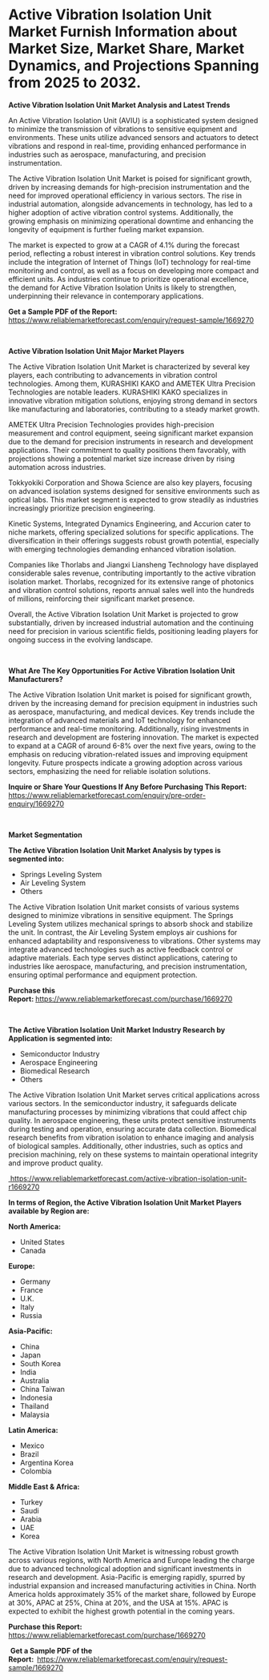 <p><h1>Active Vibration Isolation Unit Market Furnish Information about Market Size, Market Share, Market Dynamics, and Projections Spanning from 2025 to 2032.</h1></p><p><strong>Active Vibration Isolation Unit Market Analysis and Latest Trends</strong></p>
<p><p>An Active Vibration Isolation Unit (AVIU) is a sophisticated system designed to minimize the transmission of vibrations to sensitive equipment and environments. These units utilize advanced sensors and actuators to detect vibrations and respond in real-time, providing enhanced performance in industries such as aerospace, manufacturing, and precision instrumentation.</p><p>The Active Vibration Isolation Unit Market is poised for significant growth, driven by increasing demands for high-precision instrumentation and the need for improved operational efficiency in various sectors. The rise in industrial automation, alongside advancements in technology, has led to a higher adoption of active vibration control systems. Additionally, the growing emphasis on minimizing operational downtime and enhancing the longevity of equipment is further fueling market expansion.</p><p>The market is expected to grow at a CAGR of 4.1% during the forecast period, reflecting a robust interest in vibration control solutions. Key trends include the integration of Internet of Things (IoT) technology for real-time monitoring and control, as well as a focus on developing more compact and efficient units. As industries continue to prioritize operational excellence, the demand for Active Vibration Isolation Units is likely to strengthen, underpinning their relevance in contemporary applications.</p></p>
<p><strong>Get a Sample PDF of the Report:&nbsp;</strong> <a href="https://www.reliablemarketforecast.com/enquiry/request-sample/1669270?utm_campaign=2803&utm_medium=2&utm_source=Github&utm_content=ia&utm_term=12042025&utm_id=active-vibration-isolation-unit">https://www.reliablemarketforecast.com/enquiry/request-sample/1669270</a></p>
<p>&nbsp;</p>
<p><strong>Active Vibration Isolation Unit Major Market Players</strong></p>
<p><p>The Active Vibration Isolation Unit Market is characterized by several key players, each contributing to advancements in vibration control technologies. Among them, KURASHIKI KAKO and AMETEK Ultra Precision Technologies are notable leaders. KURASHIKI KAKO specializes in innovative vibration mitigation solutions, enjoying strong demand in sectors like manufacturing and laboratories, contributing to a steady market growth.</p><p>AMETEK Ultra Precision Technologies provides high-precision measurement and control equipment, seeing significant market expansion due to the demand for precision instruments in research and development applications. Their commitment to quality positions them favorably, with projections showing a potential market size increase driven by rising automation across industries.</p><p>Tokkyokiki Corporation and Showa Science are also key players, focusing on advanced isolation systems designed for sensitive environments such as optical labs. This market segment is expected to grow steadily as industries increasingly prioritize precision engineering.</p><p>Kinetic Systems, Integrated Dynamics Engineering, and Accurion cater to niche markets, offering specialized solutions for specific applications. The diversification in their offerings suggests robust growth potential, especially with emerging technologies demanding enhanced vibration isolation.</p><p>Companies like Thorlabs and Jiangxi Liansheng Technology have displayed considerable sales revenue, contributing importantly to the active vibration isolation market. Thorlabs, recognized for its extensive range of photonics and vibration control solutions, reports annual sales well into the hundreds of millions, reinforcing their significant market presence.</p><p>Overall, the Active Vibration Isolation Unit Market is projected to grow substantially, driven by increased industrial automation and the continuing need for precision in various scientific fields, positioning leading players for ongoing success in the evolving landscape.</p></p>
<p>&nbsp;</p>
<p><strong>What Are The Key Opportunities For Active Vibration Isolation Unit Manufacturers?</strong></p>
<p><p>The Active Vibration Isolation Unit market is poised for significant growth, driven by the increasing demand for precision equipment in industries such as aerospace, manufacturing, and medical devices. Key trends include the integration of advanced materials and IoT technology for enhanced performance and real-time monitoring. Additionally, rising investments in research and development are fostering innovation. The market is expected to expand at a CAGR of around 6-8% over the next five years, owing to the emphasis on reducing vibration-related issues and improving equipment longevity. Future prospects indicate a growing adoption across various sectors, emphasizing the need for reliable isolation solutions.</p></p>
<p><strong>Inquire or Share Your Questions If Any Before Purchasing This Report:</strong> <a href="https://www.reliablemarketforecast.com/enquiry/pre-order-enquiry/1669270?utm_campaign=2803&utm_medium=2&utm_source=Github&utm_content=ia&utm_term=12042025&utm_id=active-vibration-isolation-unit">https://www.reliablemarketforecast.com/enquiry/pre-order-enquiry/1669270</a></p>
<p>&nbsp;</p>
<p><strong>Market Segmentation</strong></p>
<p><strong>The Active Vibration Isolation Unit Market Analysis by types is segmented into:</strong></p>
<p><ul><li>Springs Leveling System</li><li>Air Leveling System</li><li>Others</li></ul></p>
<p><p>The Active Vibration Isolation Unit market consists of various systems designed to minimize vibrations in sensitive equipment. The Springs Leveling System utilizes mechanical springs to absorb shock and stabilize the unit. In contrast, the Air Leveling System employs air cushions for enhanced adaptability and responsiveness to vibrations. Other systems may integrate advanced technologies such as active feedback control or adaptive materials. Each type serves distinct applications, catering to industries like aerospace, manufacturing, and precision instrumentation, ensuring optimal performance and equipment protection.</p></p>
<p><strong>Purchase this Report:&nbsp;</strong><a href="https://www.reliablemarketforecast.com/purchase/1669270?utm_campaign=2803&utm_medium=2&utm_source=Github&utm_content=ia&utm_term=12042025&utm_id=active-vibration-isolation-unit">https://www.reliablemarketforecast.com/purchase/1669270</a></p>
<p>&nbsp;</p>
<p><strong>The Active Vibration Isolation Unit Market Industry Research by Application is segmented into:</strong></p>
<p><ul><li>Semiconductor Industry</li><li>Aerospace Engineering</li><li>Biomedical Research</li><li>Others</li></ul></p>
<p><p>The Active Vibration Isolation Unit Market serves critical applications across various sectors. In the semiconductor industry, it safeguards delicate manufacturing processes by minimizing vibrations that could affect chip quality. In aerospace engineering, these units protect sensitive instruments during testing and operation, ensuring accurate data collection. Biomedical research benefits from vibration isolation to enhance imaging and analysis of biological samples. Additionally, other industries, such as optics and precision machining, rely on these systems to maintain operational integrity and improve product quality.</p></p>
<p><a href="https://www.reliablemarketforecast.com/active-vibration-isolation-unit-r1669270?utm_campaign=2803&utm_medium=2&utm_source=Github&utm_content=ia&utm_term=12042025&utm_id=active-vibration-isolation-unit">&nbsp;https://www.reliablemarketforecast.com/active-vibration-isolation-unit-r1669270</a></p>
<p><strong>In terms of Region, the Active Vibration Isolation Unit Market Players available by Region are:</strong></p>
<p>
    <p> <strong> North America: </strong>
        <ul>
            <li>United States</li>
            <li>Canada</li>
        </ul>
        </p> 
    <p> <strong> Europe: </strong>
        <ul>
            <li>Germany</li>
            <li>France</li>
            <li>U.K.</li>
            <li>Italy</li>
            <li>Russia</li>
        </ul>
        </p> 
    <p> <strong> Asia-Pacific: </strong>
        <ul>
            <li>China</li>
            <li>Japan</li>
            <li>South Korea</li>
            <li>India</li>
            <li>Australia</li>
            <li>China Taiwan</li>
            <li>Indonesia</li>
            <li>Thailand</li>
            <li>Malaysia</li>
        </ul>
        </p> 
    <p> <strong> Latin America: </strong>
        <ul>
            <li>Mexico</li>
            <li>Brazil</li>
            <li>Argentina Korea</li>
            <li>Colombia</li>
        </ul>
        </p> 
    <p> <strong> Middle East & Africa: </strong>
        <ul>
            <li>Turkey</li>
            <li>Saudi</li>
            <li>Arabia</li>
            <li>UAE</li>
            <li>Korea</li>
        </ul>
    </p>
    </p>
<p><p>The Active Vibration Isolation Unit Market is witnessing robust growth across various regions, with North America and Europe leading the charge due to advanced technological adoption and significant investments in research and development. Asia-Pacific is emerging rapidly, spurred by industrial expansion and increased manufacturing activities in China. North America holds approximately 35% of the market share, followed by Europe at 30%, APAC at 25%, China at 20%, and the USA at 15%. APAC is expected to exhibit the highest growth potential in the coming years.</p></p>
<p><strong>Purchase this Report: </strong><a href="https://www.reliablemarketforecast.com/purchase/1669270?utm_campaign=2803&utm_medium=2&utm_source=Github&utm_content=ia&utm_term=12042025&utm_id=active-vibration-isolation-unit">https://www.reliablemarketforecast.com/purchase/1669270</a></p>
<p>&nbsp;<strong>Get a Sample PDF of the Report:&nbsp;&nbsp;</strong><a href="https://www.reliablemarketforecast.com/enquiry/request-sample/1669270?utm_campaign=2803&utm_medium=2&utm_source=Github&utm_content=ia&utm_term=12042025&utm_id=active-vibration-isolation-unit">https://www.reliablemarketforecast.com/enquiry/request-sample/1669270</a></p>
<p><strong></strong></p>
<p><p></p><p></p><p></p></p>